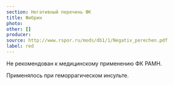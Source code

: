 ```yaml
---
section: Негативный перечень ФК
title: Фибрин
photo:
other: []
producer:
source: http://www.rspor.ru/mods/db1/1/Negativ_perechen.pdf
label: red
---
```


Не рекомендован к медицинскому применению ФК РАМН.

Применялось при геморрагическом инсульте.
